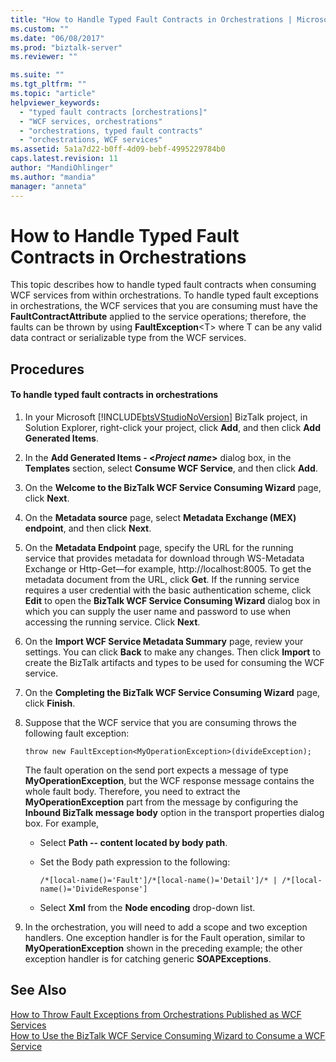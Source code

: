 ```yaml
---
title: "How to Handle Typed Fault Contracts in Orchestrations | Microsoft Docs"
ms.custom: ""
ms.date: "06/08/2017"
ms.prod: "biztalk-server"
ms.reviewer: ""

ms.suite: ""
ms.tgt_pltfrm: ""
ms.topic: "article"
helpviewer_keywords: 
  - "typed fault contracts [orchestrations]"
  - "WCF services, orchestrations"
  - "orchestrations, typed fault contracts"
  - "orchestrations, WCF services"
ms.assetid: 5a1a7d22-b0ff-4d09-bebf-4995229784b0
caps.latest.revision: 11
author: "MandiOhlinger"
ms.author: "mandia"
manager: "anneta"
---
```

# How to Handle Typed Fault Contracts in Orchestrations
This topic describes how to handle typed fault contracts when consuming WCF services from within orchestrations. To handle typed fault exceptions in orchestrations, the WCF services that you are consuming must have the **FaultContractAttribute** applied to the service operations; therefore, the faults can be thrown by using **FaultException**\<T> where T can be any valid data contract or serializable type from the WCF services.  
  
## Procedures  
  
#### To handle typed fault contracts in orchestrations  
  
1.  In your Microsoft [!INCLUDE[btsVStudioNoVersion](../includes/btsvstudionoversion-md.md)] BizTalk project, in Solution Explorer, right-click your project, click **Add**, and then click **Add Generated Items**.  
  
2.  In the **Add Generated Items - \<***Project name***>** dialog box, in the **Templates** section, select **Consume WCF Service**, and then click **Add**.  
  
3.  On the **Welcome to the BizTalk WCF Service Consuming Wizard** page, click **Next**.  
  
4.  On the **Metadata source** page, select **Metadata Exchange (MEX) endpoint**, and then click **Next**.  
  
5.  On the **Metadata Endpoint** page, specify the URL for the running service that provides metadata for download through WS-Metadata Exchange or Http-Get—for example, http://localhost:8005. To get the metadata document from the URL, click **Get**. If the running service requires a user credential with the basic authentication scheme, click **Edit** to open the **BizTalk WCF Service Consuming Wizard** dialog box in which you can supply the user name and password to use when accessing the running service. Click **Next**.  
  
6.  On the **Import WCF Service Metadata Summary** page, review your settings. You can click **Back** to make any changes. Then click **Import** to create the BizTalk artifacts and types to be used for consuming the WCF service.  
  
7.  On the **Completing the BizTalk WCF Service Consuming Wizard** page, click **Finish**.  
  
8.  Suppose that the WCF service that you are consuming throws the following fault exception:  
  
    ```  
    throw new FaultException<MyOperationException>(divideException);  
    ```  
  
     The fault operation on the send port expects a message of type **MyOperationException**, but the WCF response message contains the whole fault body. Therefore, you need to extract the **MyOperationException** part from the message by configuring the **Inbound BizTalk message body** option in the transport properties dialog box. For example,  
  
    -   Select **Path -- content located by body path**.  
  
    -   Set the Body path expression to the following:  
  
        ```  
        /*[local-name()='Fault']/*[local-name()='Detail']/* | /*[local-name()='DivideResponse']  
        ```  
  
    -   Select **Xml** from the **Node encoding** drop-down list.  
  
9. In the orchestration, you will need to add a scope and two exception handlers. One exception handler is for the Fault operation, similar to **MyOperationException** shown in the preceding example; the other exception handler is for catching generic **SOAPExceptions**.  
  
## See Also  
 [How to Throw Fault Exceptions from Orchestrations Published as WCF Services](../core/how-to-throw-fault-exceptions-from-orchestrations-published-as-wcf-services.md)   
 [How to Use the BizTalk WCF Service Consuming Wizard to Consume a WCF Service](../core/how-to-use-the-biztalk-wcf-service-consuming-wizard-to-consume-a-wcf-service.md)